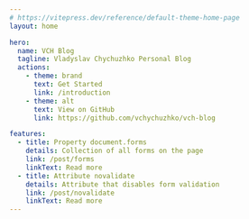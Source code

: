 ```yaml
---
# https://vitepress.dev/reference/default-theme-home-page
layout: home

hero:
  name: VCH Blog
  tagline: Vladyslav Chychuzhko Personal Blog
  actions:
    - theme: brand
      text: Get Started
      link: /introduction
    - theme: alt
      text: View on GitHub
      link: https://github.com/vchychuzhko/vch-blog

features:
  - title: Property document.forms
    details: Collection of all forms on the page
    link: /post/forms
    linkText: Read more
  - title: Attribute novalidate
    details: Attribute that disables form validation
    link: /post/novalidate
    linkText: Read more
---
```


